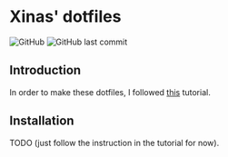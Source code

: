 # Xinas' dotfiles

![GitHub](https://img.shields.io/github/license/Xinas/dotfiles?style=flat-square)
![GitHub last commit](https://img.shields.io/github/last-commit/Xinas/dotfiles?style=flat-square)

## Introduction

In order to make these dotfiles, I followed [this](https://www.atlassian.com/git/tutorials/dotfiles) tutorial.

## Installation

TODO
(just follow the instruction in the tutorial for now).
